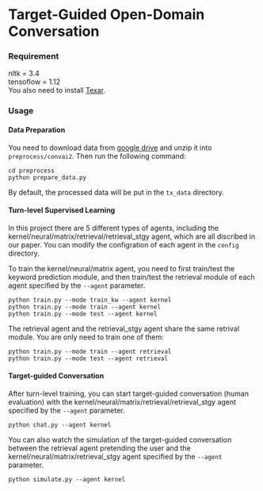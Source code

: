 # Target-Guided Open-Domain Conversation

### Requirement
nltk = 3.4  
tensoflow = 1.12  
You also need to install [Texar](https://github.com/asyml/texar).


### Usage

#### Data Preparation
You need to download data from [google drive](https://drive.google.com/file/d/1oTjOQjm7iiUitOPLCmlkXOCbEPoSWDPX/view?usp=sharing)
and unzip it into `preprocess/convai2`. Then run the following command:
```shell
cd preprocess
python prepare_data.py
```
By default, the processed data will be put in the `tx_data` directory.

#### Turn-level Supervised Learning
In this project there are 5 different types of agents, including the kernel/neural/matrix/retrieval/retrieval_stgy agent,
 which are all discribed in our paper. You can modify the configration of each agent in the `config` directory.

To train the kernel/neural/matrix agent, you need to first train/test the keyword prediction module, 
and then train/test the retrieval module of each agent specified by the `--agent` parameter.

```shell
python train.py --mode train_kw --agent kernel
python train.py --mode train --agent kernel
python train.py --mode test --agent kernel
```

The retrieval agent and the retrieval_stgy agent share the same retrival module. You are only need to train one of them:

```shell
python train.py --mode train --agent retrieval
python train.py --mode test --agent retrieval
```

#### Target-guided Conversation

After turn-level training, you can start target-guided conversation (human evaluation) with 
the kernel/neural/matrix/retrieval/retrieval_stgy  agent specified by the `--agent` parameter.

```shell
python chat.py --agent kernel
```

You can also watch the simulation of the target-guided conversation 
between the retrieval agent pretending the user and the kernel/neural/matrix/retrieval_stgy agent specified by the `--agent` parameter.

```shell
python simulate.py --agent kernel
```
